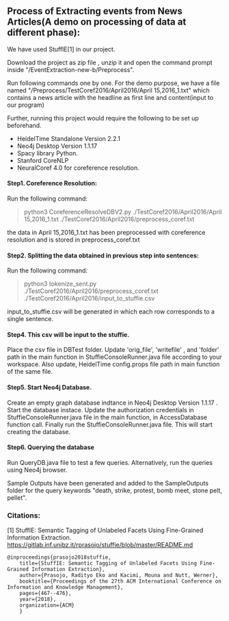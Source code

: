 ## Process of Extracting events from News Articles(A demo on processing of data at different phase):

We have used StuffIE[1] in our project. 

Download the project as zip file , unzip it and open the command prompt inside "/EventExtraction-new-b/Preprocess". 

Run following commands one by one.
For the demo purpose, we have a file named "/Preprocess/TestCoref2016/April2016/April 15,2016_1.txt" which contains a news article with the headline as first line and content(input to our program)

Further, running this project would require the following to be set up beforehand. 
 - HeidelTime Standalone Version 2.2.1 
 - Neo4j Desktop Version 1.1.17
 - Spacy library Python.
 - Stanford CoreNLP
 - NeuralCoref 4.0 for coreference resolution. 

#### Step1. Coreference Resolution:
Run the following command:
>python3 CoreferenceResolveDBV2.py  ./TestCoref2016/April2016/April 15,2016_1.txt  ./TestCoref2016/April2016/preprocess_coref.txt

the data in April 15,2016_1.txt has been preprocessed with coreference resolution and is stored in preprocess_coref.txt

#### Step2. Splitting the data obtained in previous step into sentences:
Run the following command:
> python3 tokenize_sent.py ./TestCoref2016/April2016/preprocess_coref.txt ./TestCoref2016/April2016/input_to_stuffie.csv

input_to_stuffie.csv will be generated in which each row corresponds to a single sentence.

#### Step4. This csv will be input to the stuffie.
Place the csv file in DBTest folder. Update 'orig_file', 'writefile' , and 'folder' path in the main function in StuffieConsoleRunner.java file according to your workspace. Also update, HeidelTime config.props file path in main function of the same file.

#### Step5. Start Neo4j Database.
Create an empty graph database indtance  in Neo4j Desktop Version 1.1.17 . Start the database instace. Update the authorization credentials in StuffieConsoleRunner.java file in the main function, in AccessDatabase function call. 
Finally run the StuffieConsoleRunner.java file. This will start creating the database.

#### Step6. Querying the database
Run QueryDB.java file to test a few queries. Alternatively, run the queries using Neo4j browser.

Sample Outputs have been generated and added to the SampleOutputs folder for the query keywords "death, strike, protest, bomb meet, stone pelt, pellet". 

### Citations:
[1] StuffIE: Semantic Tagging of Unlabeled Facets Using Fine-Grained Information Extraction. https://gitlab.inf.unibz.it/rprasojo/stuffie/blob/master/README.md

    @inproceedings{prasojo2018stuffie,
        title={StuffIE: Semantic Tagging of Unlabeled Facets Using Fine-Grained Information Extraction},
        author={Prasojo, Radityo Eko and Kacimi, Mouna and Nutt, Werner},
        booktitle={Proceedings of the 27th ACM International Conference on Information and Knowledge Management},
        pages={467--476},
        year={2018},
        organization={ACM}
        }


